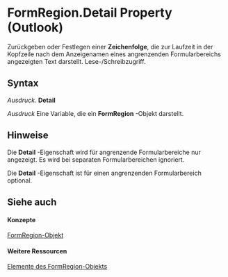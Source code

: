 
# FormRegion.Detail Property (Outlook)

Zurückgeben oder Festlegen einer  **Zeichenfolge**, die zur Laufzeit in der Kopfzeile nach dem Anzeigenamen eines angrenzenden Formularbereichs angezeigten Text darstellt. Lese-/Schreibzugriff.


## Syntax

 _Ausdruck_. **Detail**

 _Ausdruck_ Eine Variable, die ein **FormRegion** -Objekt darstellt.


## Hinweise

Die  **Detail** -Eigenschaft wird für angrenzende Formularbereiche nur angezeigt. Es wird bei separaten Formularbereichen ignoriert.

Die  **Detail** -Eigenschaft ist für einen angrenzenden Formularbereich optional.


## Siehe auch


#### Konzepte


[FormRegion-Objekt](3a0b83eb-4076-9cb3-86a9-68f9e44df89f.md)
#### Weitere Ressourcen


[Elemente des FormRegion-Objekts](http://msdn.microsoft.com/library/eb4ff750-2911-8f8d-2ef0-c3f5e7adf4e0%28Office.15%29.aspx)